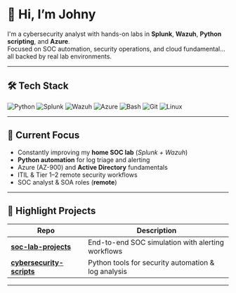 # 👋 Hi, I’m Johny  

I'm a cybersecurity analyst with hands-on labs in **Splunk**, **Wazuh**, **Python scripting**, and **Azure**.  
Focused on SOC automation, security operations, and cloud fundamental... all backed by real lab environments.

---

## 🛠 Tech Stack

![Python](https://img.shields.io/badge/Python-3776AB?logo=python&logoColor=white)
![Splunk](https://img.shields.io/badge/Splunk-000000?logo=splunk&logoColor=white)
![Wazuh](https://img.shields.io/badge/Wazuh-02569B?logo=wazuh&logoColor=white)
![Azure](https://img.shields.io/badge/Microsoft%20Azure-0078D4?logo=microsoftazure&logoColor=white)
![Bash](https://img.shields.io/badge/Bash-4EAA25?logo=gnubash&logoColor=white)
![Git](https://img.shields.io/badge/Git-F05032?logo=git&logoColor=white)
![Linux](https://img.shields.io/badge/Linux-FCC624?logo=linux&logoColor=black)

---

## 📌 Current Focus  
- Constantly improving my **home SOC lab** (*Splunk + Wazuh*)  
- **Python automation** for log triage and alerting  
- Azure (AZ-900) and **Active Directory** fundamentals  
- ITIL & Tier 1–2 remote security workflows  
- SOC analyst & SOA roles (**remote**)  

---

## 🚀 Highlight Projects

| Repo | Description |
|------|-------------|
| [**soc-lab-projects**](https://github.com/thread-blue/soc-lab-projects) | End-to-end SOC simulation with alerting workflows |
| [**cybersecurity-scripts**](https://github.com/johnylabs/cybersecurity-scripts) | Python tools for security automation & log analysis |

---
